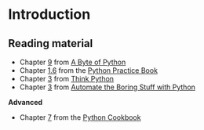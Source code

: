 # Introduction

## Reading material

* Chapter [9](http://python.swaroopch.com/functions.html) from [A Byte of Python](http://python.swaroopch.com/index.html)
* Chapter [1.6](http://anandology.com/python-practice-book/getting-started.html#functions) from the [Python Practice Book](http://anandology.com/python-practice-book/index.html)
* Chapter [3](http://greenteapress.com/thinkpython/html/thinkpython004.html) from [Think Python](http://greenteapress.com/thinkpython/html/index.html)
* Chapter [3](https://automatetheboringstuff.com/chapter3/) from [Automate the Boring Stuff with Python](https://automatetheboringstuff.com/chapter6/)

**Advanced**

* Chapter [7](http://chimera.labs.oreilly.com/books/1230000000393/ch07.html) from the [Python Cookbook](http://chimera.labs.oreilly.com/books/1230000000393/index.html)
